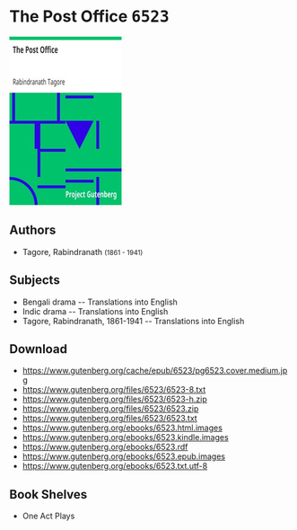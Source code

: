 # The Post Office <kbd>6523</kbd>

![](./cover.medium.jpg "")

## Authors


 - Tagore, Rabindranath <small>(1861 - 1941)</small>

## Subjects


 - Bengali drama -- Translations into English
 - Indic drama -- Translations into English
 - Tagore, Rabindranath, 1861-1941 -- Translations into English

## Download


 - https://www.gutenberg.org/cache/epub/6523/pg6523.cover.medium.jpg
 - https://www.gutenberg.org/files/6523/6523-8.txt
 - https://www.gutenberg.org/files/6523/6523-h.zip
 - https://www.gutenberg.org/files/6523/6523.zip
 - https://www.gutenberg.org/files/6523/6523.txt
 - https://www.gutenberg.org/ebooks/6523.html.images
 - https://www.gutenberg.org/ebooks/6523.kindle.images
 - https://www.gutenberg.org/ebooks/6523.rdf
 - https://www.gutenberg.org/ebooks/6523.epub.images
 - https://www.gutenberg.org/ebooks/6523.txt.utf-8

## Book Shelves


 - One Act Plays
